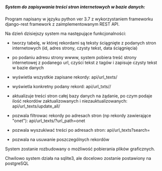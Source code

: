 ##### System do zapisywania treści stron internetowych w bazie danych:

Program napisany w języku python ver 3.7 z wykorzystaniem frameworku django-rest framework
z zaimplementowanym REST API.

Na dzień dzisiejszy system ma następujące funkcjonalności:

- tworzy tabelę, w której rekordami są teksty ściągnięte z podanych stron internetowych (id, adres strony, czysty tekst, 
data ściągnięcia)

- po podaniu adresu strony wwww, system pobiera treść strony internetowej z podanego url, czyści tekst z tagów i 
zapisuje czysty tekst w bazie danych

- wyświetla wszystkie zapisane rekordy: api/url_texts/
- wyświetla konkretny podany rekord: api/url_txts/<id>/

- aktualizuje treści stron całej bazy danych na żądanie, po czym podaje ilość rekordów zaktualizowanych i 
niezauktualizowanych: api/url_texts/update_all/

- pozwala filtrowac rekordy po adresach stron (np rekordy zawierające "onet"): api/url_texts/?url_path=onet

- pozwala wyszukiwać treści po adresach stron: api/url_texts?search=<url>

- pozwala na usuwanie poszczególnych rekordów


System zostanie rozbudowany o możliwość pobierania plików graficznych.

Chwilowo system działa na sqlite3, ale docelowo zostanie postawiony na postgreSQL